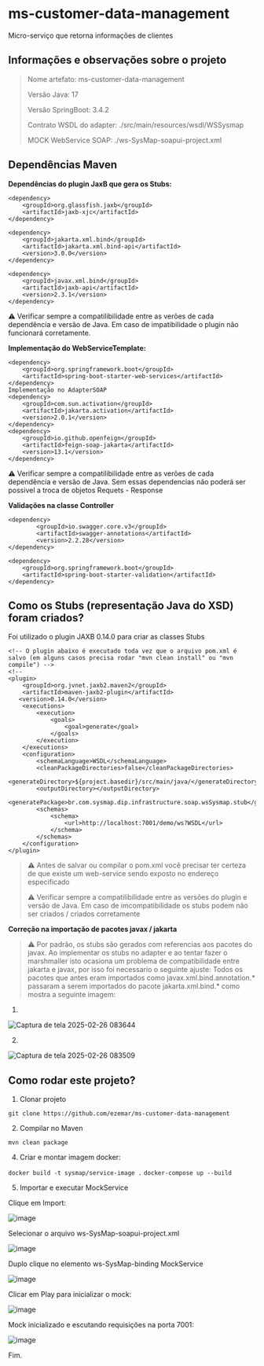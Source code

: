 # ms-customer-data-management

Micro-serviço que retorna informações de clientes

## Informações e observações sobre o projeto

> Nome artefato: ms-customer-data-management
> 
> Versão Java: 17
> 
> Versão SpringBoot: 3.4.2
> 
> Contrato WSDL do adapter: ./src/main/resources/wsdl/WSSysmap
> 
> MOCK WebService SOAP: ./ws-SysMap-soapui-project.xml

## Dependências Maven

**Dependências do plugin JaxB que gera os Stubs:**

```
<dependency>
    <groupId>org.glassfish.jaxb</groupId>
    <artifactId>jaxb-xjc</artifactId>
</dependency>

<dependency>
    <groupId>jakarta.xml.bind</groupId>
    <artifactId>jakarta.xml.bind-api</artifactId>
    <version>3.0.0</version>
</dependency>

<dependency>
    <groupId>javax.xml.bind</groupId>
    <artifactId>jaxb-api</artifactId>
    <version>2.3.1</version>
</dependency>
```

⚠️ Verificar sempre a compatilibilidade entre as verões de cada dependência e versão de Java. Em caso de impatibilidade o plugin não funcionará corretamente.


**Implementação do WebServiceTemplate:**

```
<dependency>
    <groupId>org.springframework.boot</groupId>
    <artifactId>spring-boot-starter-web-services</artifactId>
</dependency>
Implementação no AdapterSOAP
<dependency>
    <groupId>com.sun.activation</groupId>
    <artifactId>jakarta.activation</artifactId>
    <version>2.0.1</version>
</dependency>
<dependency>
    <groupId>io.github.openfeign</groupId>
    <artifactId>feign-soap-jakarta</artifactId>
    <version>13.1</version>
</dependency>
```

⚠️ Verificar sempre a compatilibilidade entre as verões de cada dependência e versão de Java. Sem essas dependencias não poderá ser possivel a troca de objetos Requets - Response


**Validações na classe Controller**

```
<dependency>
        <groupId>io.swagger.core.v3</groupId>
        <artifactId>swagger-annotations</artifactId>
        <version>2.2.28</version>
</dependency>

<dependency>
    <groupId>org.springframework.boot</groupId>
    <artifactId>spring-boot-starter-validation</artifactId>
</dependency>   
```


## Como os Stubs (representação Java do XSD) foram criados?

Foi utilizado o plugin JAXB 0.14.0 para criar as classes Stubs

```
<!-- O plugin abaixo é executado toda vez que o arquivo pom.xml é salvo (em alguns casos precisa rodar "mvn clean install" ou "mvn compile") -->
<!--
<plugin>
    <groupId>org.jvnet.jaxb2.maven2</groupId>
    <artifactId>maven-jaxb2-plugin</artifactId>
   <version>0.14.0</version>
    <executions>
        <execution>
            <goals>
                <goal>generate</goal>
            </goals>
        </execution>
    </executions>
    <configuration>
        <schemaLanguage>WSDL</schemaLanguage>
        <cleanPackageDirectories>false</cleanPackageDirectories>
        <generateDirectory>${project.basedir}/src/main/java/</generateDirectory>
        <outputDirectory></outputDirectory>
                <generatePackage>br.com.sysmap.dip.infrastructure.soap.wsSysmap.stub</generatePackage>
        <schemas>
            <schema>
                <url>http://localhost:7001/demo/ws?WSDL</url>
            </schema>
        </schemas>
    </configuration>
</plugin>
```
> ⚠️ Antes de salvar ou compilar o pom.xml você precisar ter certeza de que existe um web-service sendo exposto no endereço especificado
>
> ⚠️ Verificar sempre a compatilibilidade entre as versões do plugin e versão de Java. Em caso de imcompatibilidade os stubs podem não ser criados / criados corretamente
>

**Correção na importação de pacotes javax / jakarta**

>⚠️ Por padrão, os stubs são gerados com referencias aos pacotes do javax. Ao implementar os stubs no adapter e ao tentar fazer o marshmaller isto ocasiona um problema de compatibilidade entre jakarta e javax, por isso foi necessario o seguinte ajuste: Todos os pacotes que antes eram importados como javax.xml.bind.annotation.* passaram a serem importados do pacote jakarta.xml.bind.* como mostra a seguinte imagem:

1. 

![Captura de tela 2025-02-26 083644](https://github.com/user-attachments/assets/e8eb37f2-722b-4e85-aa21-27aafbc5c02a)


2. 

![Captura de tela 2025-02-26 083509](https://github.com/user-attachments/assets/21f5daca-4a64-467a-9e71-a05b26a386ff)


## Como rodar este projeto?

1. Clonar projeto 
    
```git clone https://github.com/ezemar/ms-customer-data-management```

2. Compilar no Maven 
    
```mvn clean package```

4. Criar e montar imagem docker:

```docker build -t sysmap/service-image .```
```docker-compose up --build```

5. Importar e executar MockService 

Clique em Import:

![image](https://github.com/user-attachments/assets/3078b7eb-3f7c-4212-8b4c-eee1d2e18214)

Selecionar o arquivo ws-SysMap-soapui-project.xml

![image](https://github.com/user-attachments/assets/0e47cf68-9e7d-40db-9cc9-72094e356a66)

Duplo clique no elemento ws-SysMap-binding MockService

![image](https://github.com/user-attachments/assets/92020b39-6ef0-4dcb-9257-ac7377314816)

Clicar em Play para inicializar o mock:

![image](https://github.com/user-attachments/assets/a68fbd8c-05a8-4ed5-afa2-a05e5799c2ec)

Mock inicializado e escutando requisições na porta 7001:

![image](https://github.com/user-attachments/assets/e7be21e5-475e-48cd-ac0a-7b362890df31)


Fim.
